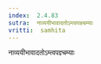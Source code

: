 ```yaml
---
index:  2.4.83
sutra:  नाव्ययीभावादतोऽम्त्वपज्ञ्चम्याः
vritti:  samhita 
---
```


नाव्ययीभावादतोऽम्त्वपज्ञ्चम्याः

